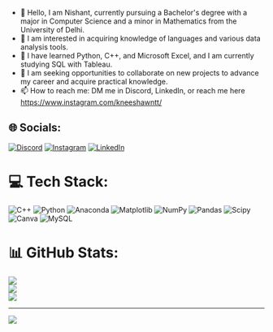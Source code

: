- 👋 Hello, I am Nishant, currently pursuing a Bachelor's degree with a major in Computer Science and a minor in Mathematics from the University of Delhi.<br/>
- 👀 I am interested in acquiring knowledge of languages and various data analysis tools.<br/>
- 🌱 I have learned Python, C++, and Microsoft Excel, and I am currently studying SQL with Tableau.<br/>
- 💞️ I am seeking opportunities to collaborate on new projects to advance my career and acquire practical knowledge.<br/>
- 📫 How to reach me: DM me in Discord, LinkedIn, or reach me here https://www.instagram.com/kneeshawntt/



## 🌐 Socials:
[![Discord](https://img.shields.io/badge/Discord-%237289DA.svg?logo=discord&logoColor=white)](https://discord.gg/860755144732180530) [![Instagram](https://img.shields.io/badge/Instagram-%23E4405F.svg?logo=Instagram&logoColor=white)](https://instagram.com/kneeshawntt) [![LinkedIn](https://img.shields.io/badge/LinkedIn-%230077B5.svg?logo=linkedin&logoColor=white)](https://linkedin.com/in/niishantkumar) 

# 💻 Tech Stack:
![C++](https://img.shields.io/badge/c++-%2300599C.svg?style=for-the-badge&logo=c%2B%2B&logoColor=white) ![Python](https://img.shields.io/badge/python-3670A0?style=for-the-badge&logo=python&logoColor=ffdd54) ![Anaconda](https://img.shields.io/badge/Anaconda-%2344A833.svg?style=for-the-badge&logo=anaconda&logoColor=white) ![Matplotlib](https://img.shields.io/badge/Matplotlib-%23ffffff.svg?style=for-the-badge&logo=Matplotlib&logoColor=black) ![NumPy](https://img.shields.io/badge/numpy-%23013243.svg?style=for-the-badge&logo=numpy&logoColor=white) ![Pandas](https://img.shields.io/badge/pandas-%23150458.svg?style=for-the-badge&logo=pandas&logoColor=white) ![Scipy](https://img.shields.io/badge/SciPy-%230C55A5.svg?style=for-the-badge&logo=scipy&logoColor=%white) ![Canva](https://img.shields.io/badge/Canva-%2300C4CC.svg?style=for-the-badge&logo=Canva&logoColor=white) ![MySQL](https://img.shields.io/badge/mysql-4479A1.svg?style=for-the-badge&logo=mysql&logoColor=white)
# 📊 GitHub Stats:
![](https://github-readme-stats.vercel.app/api?username=Nishant-974&theme=radical&hide_border=false&include_all_commits=true&count_private=true)<br/>
![](https://nirzak-streak-stats.vercel.app/?user=Nishant-974&theme=radical&hide_border=false)<br/>
![](https://github-readme-stats.vercel.app/api/top-langs/?username=Nishant-974&theme=radical&hide_border=false&include_all_commits=true&count_private=true&layout=compact)

---
[![](https://visitcount.itsvg.in/api?id=Nishant-974&icon=0&color=0)](https://visitcount.itsvg.in)

<!-- Proudly created with GPRM ( https://gprm.itsvg.in ) -->
